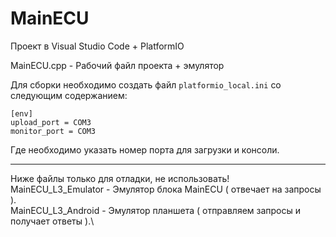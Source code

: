 # MainECU

Проект в Visual Studio Code + PlatformIO

MainECU.cpp - Рабочий файл проекта + эмулятор

Для сборки необходимо создать файл `platformio_local.ini` со следующим содержанием:
```
[env]
upload_port = COM3
monitor_port = COM3
```
Где необходимо указать номер порта для загрузки и консоли.
___

Ниже файлы только для отладки, не использовать!\
MainECU_L3_Emulator - Эмулятор блока MainECU ( отвечает на запросы ).\
MainECU_L3_Android - Эмулятор планшета ( отправляем запросы и получает ответы ).\

